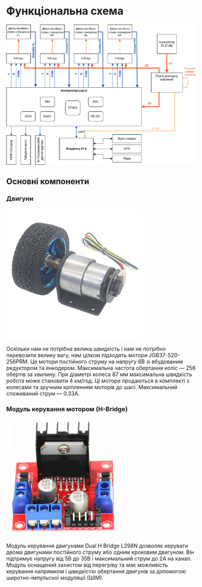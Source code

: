 # Функціональна схема

![Function Diagram](./img/FunctionalDiagram.png)

## Основні компоненти
### Двигуни
![Motor](./img/motor.png)

Оскільки нам не потрібна велика швидкість і нам не потрібно перевозити велику вагу, нам цілком підходять мотори JGB37-520-256PRM.
Це мотори постійного струму на напругу 6В зі вбудованим редуктором та енкодером. Максимальна частота обертання коліс — 256 обертів за хвилину. При діаметрі колеса 87 мм максимальна швидкість робота може становити 4 км/год.
Ці мотори продаються в комплекті з колесами та зручним кріпленням моторів до шасі. Максимальний споживаний струм — 0.33А.

### Модуль керування мотором (H-Bridge)
![H-Bridge](./img/hbridge.png)

Модуль керування двигунами Dual H Bridge L298N дозволяє керувати двома двигунами постійного струму або одним кроковим двигуном. Він підтримує напругу від 5В до 35В і максимальний струм до 2А на канал. Модуль оснащений захистом від перегріву та має можливість керування напрямком і швидкістю обертання двигунів за допомогою широтно-імпульсної модуляції (ШІМ).

